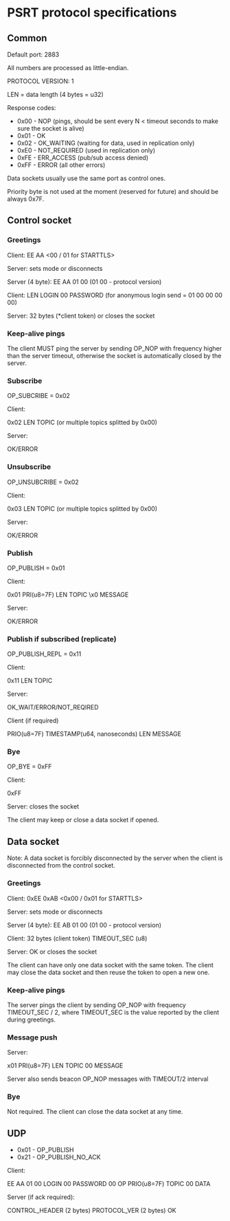 # PSRT protocol specifications

## Common

Default port: 2883

All numbers are processed as little-endian.

PROTOCOL VERSION: 1

LEN = data length (4 bytes = u32)

Response codes:

* 0x00 - NOP (pings, should be sent every N < timeout seconds to make sure the
  socket is alive)
* 0x01 - OK
* 0x02 - OK\_WAITING (waiting for data, used in replication only)
* 0xE0 - NOT\_REQUIRED (used in replication only)
* 0xFE - ERR\_ACCESS (pub/sub access denied)
* 0xFF - ERROR (all other errors)

Data sockets usually use the same port as control ones.

Priority byte is not used at the moment (reserved for future) and should be
always 0x7F.

## Control socket

### Greetings

Client: EE AA <00 / 01 for STARTTLS>

Server: sets mode or disconnects

Server (4 byte): EE AA 01 00 (01 00 - protocol version)

Client: LEN LOGIN 00 PASSWORD (for anonymous login send = 01 00 00 00 00)

Server: 32 bytes (*client token) or closes the socket

### Keep-alive pings

The client MUST ping the server by sending OP\_NOP with frequency higher than
the server timeout, otherwise the socket is automatically closed by the server.

### Subscribe

OP\_SUBCRIBE = 0x02

Client: 

0x02 LEN TOPIC (or multiple topics splitted by 0x00)

Server:

OK/ERROR

### Unsubscribe

OP\_UNSUBCRIBE = 0x02

Client:

0x03 LEN TOPIC (or multiple topics splitted by 0x00)

Server:

OK/ERROR

### Publish

OP\_PUBLISH = 0x01

Client:

0x01 PRI(u8=7F) LEN TOPIC \x0 MESSAGE

Server:

OK/ERROR

### Publish if subscribed (replicate)

OP\_PUBLISH\_REPL = 0x11

Client:

0x11 LEN TOPIC

Server:

OK\_WAIT/ERROR/NOT\_REQIRED

Client (if required)

PRIO(u8=7F) TIMESTAMP(u64, nanoseconds) LEN MESSAGE

### Bye

OP\_BYE = 0xFF

Client:

0xFF

Server: closes the socket

The client may keep or close a data socket if opened.

## Data socket

Note: A data socket is forcibly disconnected by the server when the client is
disconnected from the control socket.

### Greetings

Client: 0xEE 0xAB <0x00 / 0x01 for STARTTLS>

Server: sets mode or disconnects

Server (4 byte): EE AB 01 00 (01 00 - protocol version)

Client: 32 bytes (client token) TIMEOUT\_SEC (u8)

Server: OK or closes the socket

The client can have only one data socket with the same token. The client may
close the data socket and then reuse the token to open a new one.

### Keep-alive pings

The server pings the client by sending OP\_NOP with frequency TIMEOUT\_SEC / 2,
where TIMEOUT\_SEC is the value reported by the client during greetings.

### Message push

Server:

x01 PRI(u8=7F) LEN TOPIC 00 MESSAGE

Server also sends beacon OP\_NOP messages with TIMEOUT/2 interval

### Bye

Not required. The client can close the data socket at any time.

## UDP

* 0x01 - OP\_PUBLISH
* 0x21 - OP\_PUBLISH\_NO\_ACK

Client:

EE AA 01 00 LOGIN 00 PASSWORD 00 OP PRIO(u8=7F) TOPIC 00 DATA

Server (if ack required):

CONTROL\_HEADER (2 bytes) PROTOCOL\_VER (2 bytes) OK
